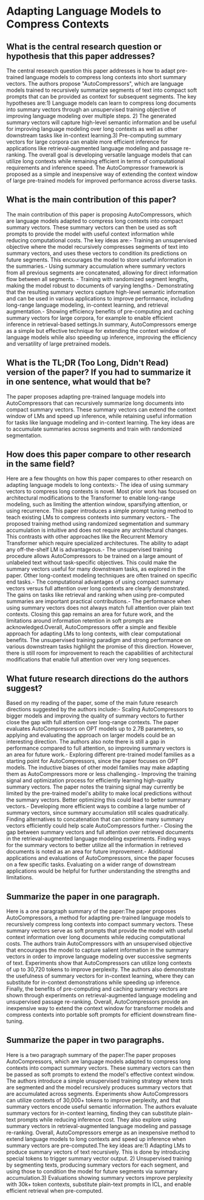 # Adapting Language Models to Compress Contexts

## What is the central research question or hypothesis that this paper addresses?

The central research question this paper addresses is how to adapt pre-trained language models to compress long contexts into short summary vectors. The authors propose "AutoCompressors", which are language models trained to recursively summarize segments of text into compact soft prompts that can be provided as context for subsequent segments. The key hypotheses are:1) Language models can learn to compress long documents into summary vectors through an unsupervised training objective of improving language modeling over multiple steps. 2) The generated summary vectors will capture high-level semantic information and be useful for improving language modeling over long contexts as well as other downstream tasks like in-context learning.3) Pre-computing summary vectors for large corpora can enable more efficient inference for applications like retrieval-augmented language modeling and passage re-ranking. The overall goal is developing versatile language models that can utilize long contexts while remaining efficient in terms of computational requirements and inference speed. The AutoCompressor framework is proposed as a simple and inexpensive way of extending the context window of large pre-trained models for improved performance across diverse tasks.


## What is the main contribution of this paper?

The main contribution of this paper is proposing AutoCompressors, which are language models adapted to compress long contexts into compact summary vectors. These summary vectors can then be used as soft prompts to provide the model with useful context information while reducing computational costs. The key ideas are:- Training an unsupervised objective where the model recursively compresses segments of text into summary vectors, and uses these vectors to condition its predictions on future segments. This encourages the model to store useful information in the summaries.- Using summary accumulation where summary vectors from all previous segments are concatenated, allowing for direct information flow between all segments. - Training with randomized segment lengths, making the model robust to documents of varying lengths.- Demonstrating that the resulting summary vectors capture high-level semantic information and can be used in various applications to improve performance, including long-range language modeling, in-context learning, and retrieval augmentation.- Showing efficiency benefits of pre-computing and caching summary vectors for large corpora, for example to enable efficient inference in retrieval-based settings.In summary, AutoCompressors emerge as a simple but effective technique for extending the context window of language models while also speeding up inference, improving the efficiency and versatility of large pretrained models.


## What is the TL;DR (Too Long, Didn't Read) version of the paper? If you had to summarize it in one sentence, what would that be?

The paper proposes adapting pre-trained language models into AutoCompressors that can recursively summarize long documents into compact summary vectors. These summary vectors can extend the context window of LMs and speed up inference, while retaining useful information for tasks like language modeling and in-context learning. The key ideas are to accumulate summaries across segments and train with randomized segmentation.


## How does this paper compare to other research in the same field?

Here are a few thoughts on how this paper compares to other research on adapting language models to long contexts:- The idea of using summary vectors to compress long contexts is novel. Most prior work has focused on architectural modifications to the Transformer to enable long-range modeling, such as limiting the attention window, sparsifying attention, or using recurrence. This paper introduces a simple prompt tuning method to teach existing LMs to compress contexts into summary vectors.- The proposed training method using randomized segmentation and summary accumulation is intuitive and does not require any architectural changes. This contrasts with other approaches like the Recurrent Memory Transformer which require specialized architectures. The ability to adapt any off-the-shelf LM is advantageous.- The unsupervised training procedure allows AutoCompressors to be trained on a large amount of unlabeled text without task-specific objectives. This could make the summary vectors useful for many downstream tasks, as explored in the paper. Other long-context modeling techniques are often trained on specific end tasks.- The computational advantages of using compact summary vectors versus full attention over long contexts are clearly demonstrated. The gains on tasks like retrieval and ranking when using pre-computed summaries are important practical contributions.- The performance when using summary vectors does not always match full attention over plain text contexts. Closing this gap remains an area for future work, and the limitations around information retention in soft prompts are acknowledged.Overall, AutoCompressors offer a simple and flexible approach for adapting LMs to long contexts, with clear computational benefits. The unsupervised training paradigm and strong performance on various downstream tasks highlight the promise of this direction. However, there is still room for improvement to reach the capabilities of architectural modifications that enable full attention over very long sequences.


## What future research directions do the authors suggest?

Based on my reading of the paper, some of the main future research directions suggested by the authors include:- Scaling AutoCompressors to bigger models and improving the quality of summary vectors to further close the gap with full attention over long-range contexts. The paper evaluates AutoCompressors on OPT models up to 2.7B parameters, so applying and evaluating the approach on larger models could be an interesting direction. The authors also note there is still a gap in performance compared to full attention, so improving summary vectors is an area for future work.- Exploring different pre-trained model families as a starting point for AutoCompressors, since the paper focuses on OPT models. The inductive biases of other model families may make adapting them as AutoCompressors more or less challenging.- Improving the training signal and optimization process for efficiently learning high-quality summary vectors. The paper notes the training signal may currently be limited by the pre-trained model's ability to make local predictions without the summary vectors. Better optimizing this could lead to better summary vectors.- Developing more efficient ways to combine a large number of summary vectors, since summary accumulation still scales quadratically. Finding alternatives to concatenation that can combine many summary vectors efficiently could help scale AutoCompressors further.- Closing the gap between summary vectors and full attention over retrieved documents in the retrieval-augmented language modeling experiments. Finding ways for the summary vectors to better utilize all the information in retrieved documents is noted as an area for future improvement.- Additional applications and evaluations of AutoCompressors, since the paper focuses on a few specific tasks. Evaluating on a wider range of downstream applications would be helpful for further understanding the strengths and limitations.


## Summarize the paper in one paragraph.

Here is a one paragraph summary of the paper:The paper proposes AutoCompressors, a method for adapting pre-trained language models to recursively compress long contexts into compact summary vectors. These summary vectors serve as soft prompts that provide the model with useful context information over long documents while reducing computational costs. The authors train AutoCompressors with an unsupervised objective that encourages the model to capture salient information in the summary vectors in order to improve language modeling over successive segments of text. Experiments show that AutoCompressors can utilize long contexts of up to 30,720 tokens to improve perplexity. The authors also demonstrate the usefulness of summary vectors for in-context learning, where they can substitute for in-context demonstrations while speeding up inference. Finally, the benefits of pre-computing and caching summary vectors are shown through experiments on retrieval-augmented language modeling and unsupervised passage re-ranking. Overall, AutoCompressors provide an inexpensive way to extend the context window for transformer models and compress contexts into portable soft prompts for efficient downstream fine-tuning.


## Summarize the paper in two paragraphs.

Here is a two paragraph summary of the paper:The paper proposes AutoCompressors, which are language models adapted to compress long contexts into compact summary vectors. These summary vectors can then be passed as soft prompts to extend the model's effective context window. The authors introduce a simple unsupervised training strategy where texts are segmented and the model recursively produces summary vectors that are accumulated across segments. Experiments show AutoCompressors can utilize contexts of 30,000+ tokens to improve perplexity, and that summary vectors encode useful semantic information. The authors evaluate summary vectors for in-context learning, finding they can substitute plain-text prompts while reducing inference cost. They also explore using summary vectors in retrieval-augmented language modeling and passage re-ranking. Overall, AutoCompressors emerge as an inexpensive method to extend language models to long contexts and speed up inference when summary vectors are pre-computed.The key ideas are:1) Adapting LMs to produce summary vectors of text recursively. This is done by introducing special tokens to trigger summary vector output. 2) Unsupervised training by segmenting texts, producing summary vectors for each segment, and using those to condition the model for future segments via summary accumulation.3) Evaluations showing summary vectors improve perplexity with 30k+ token contexts, substitute plain-text prompts in ICL, and enable efficient retrieval when pre-computed.
